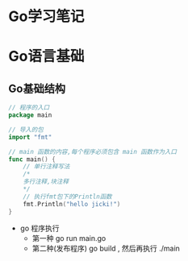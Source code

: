 # Go学习笔记


# Go语言基础

## Go基础结构

```go
// 程序的入口
package main  

// 导入的包
import "fmt"

// main 函数的内容,每个程序必须包含 main 函数作为入口
func main() {
    // 单行注释写法
    /*
    多行注释,块注释
    */
    // 执行fmt包下的Println函数
	fmt.Println("hello jicki!")
}
```

* go 程序执行
  * 第一种 go run main.go
  * 第二种(发布程序) go build , 然后再执行 ./main


